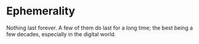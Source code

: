 # Ephemerality

Nothing last forever. A few of them do last for a long time; the best being a few decades, especially in the digital world.

[^ephemerality]: [Ephemerality](https://en.wikipedia.org/wiki/Ephemerality) is the concept of things being transitory, existing only briefly. Academically, the term ephemeral constitutionally describes a diverse assortment of things and experiences, from digital media to types of streams. Because different people may value the passage of time differently, ephemerality may be a relative, perceptual concept: “In brief, what is short-lived may not be the object itself, but the attention we afford it.”
